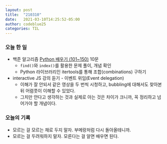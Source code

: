 ```yaml
---
layout: post
title:  "210310"
date:   2021-03-10T14:25:52-05:00
author: codeblue25
categories: TIL
---
```


<h3>오늘 한 일</h3>

* 백준 알고리즘 [Python 배우기 (101~150)](https://www.acmicpc.net/workbook/view/461) 10문
  * `find()`와 `index()`를 활용한 문제 풀이, 개념 확인
  * Python 라이브러리인 itertools를 통해 조합(combinations) 구하기
* interactive JS 강의 듣기 - 이벤트 위임(Event delegation)
  * 이해가 잘 안되서 같은 영상을 두 번씩 시청하고, bubbling에 대해서도 찾아본 뒤 어렴풋이 이해할 수 있었다.
  * 그치만 안다고 생각하는 것과 실제로 아는 것은 차이가 크니까, 꼭 정리하고 넘어가야 할 개념이다.

<h3>오늘의 기록</h3>

* 모르는 걸 모르는 채로 두지 말자. 부메랑처럼 다시 돌아올테니까.
* 모르는 걸 두려워하지 말자. 모른다는 걸 알면 배우면 된다. 